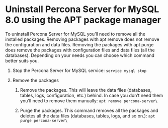 # Uninstall Percona Server for MySQL 8.0 using the APT package manager

To uninstall Percona Server for MySQL you’ll need to remove all the installed
packages. Removing packages with apt remove does not remove the
configuration and data files. Removing the packages with apt purge does remove the packages with configuration files and data files (all
the databases). Depending on your needs you can choose which command better
suits you.

1. Stop the Percona Server for MySQL service: `service mysql stop`

2. Remove the packages

    1. Remove the packages. This will leave the data files (databases, tables, logs, configuration, etc.) behind. In case you don’t need them you’ll need to remove them manually: `apt remove percona-server\`

    2. Purge the packages. This command removes all the packages and deletes all the data files (databases, tables, logs, and so on.): `apt purge percona-server\`
